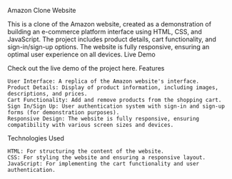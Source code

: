 Amazon Clone Website

This is a clone of the Amazon website, created as a demonstration of building an e-commerce platform interface using HTML, CSS, and JavaScript. The project includes product details, cart functionality, and sign-in/sign-up options. The website is fully responsive, ensuring an optimal user experience on all devices.
Live Demo

Check out the live demo of the project here.
Features

    User Interface: A replica of the Amazon website's interface.
    Product Details: Display of product information, including images, descriptions, and prices.
    Cart Functionality: Add and remove products from the shopping cart.
    Sign In/Sign Up: User authentication system with sign-in and sign-up forms (for demonstration purposes).
    Responsive Design: The website is fully responsive, ensuring compatibility with various screen sizes and devices.

Technologies Used

    HTML: For structuring the content of the website.
    CSS: For styling the website and ensuring a responsive layout.
    JavaScript: For implementing the cart functionality and user authentication.
